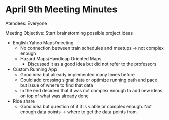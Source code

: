 # April 9th Meeting Minutes

Atendees: Everyone

Meeting Objective: Start brainstorming possible project ideas

- English Yahoo Maps/meeting
    - No connection between train schedules and meetups -> not complex enough
    - Hazard Maps/Handicap Oriented Maps
        - Discussed it as a good idea but did not refer to the professors
 - Custom Running App
   - Good idea but already implemented many times before
    - Could add crossing signal data or optimize running path and pace but issue of where to find that data
     - In the end decided that it was not complex enough to add new ideas on top of what was already done
- Ride share
  - Good idea but question of if it is viable or complex enough. Not enough data points -> where to get the data points from.


